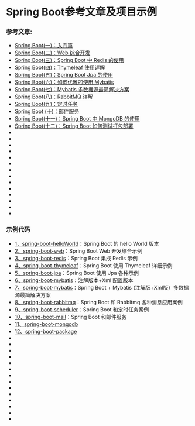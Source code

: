 # **Spring Boot参考文章及项目示例**
### **参考文章:**
- [Spring Boot(一)：入门篇](http://www.ityouknow.com/springboot/2016/01/06/spring-boot-quick-start.html)</br>
- [Spring Boot(二)：Web 综合开发](http://www.ityouknow.com/springboot/2016/02/03/spring-boot-web.html)</br>
- [Spring Boot(三)：Spring Boot 中 Redis 的使用](http://www.ityouknow.com/springboot/2016/03/06/spring-boot-redis.html)</br>
- [Spring Boot(四)：Thymeleaf 使用详解](http://www.ityouknow.com/springboot/2016/05/01/spring-boot-thymeleaf.html)</br>
- [Spring Boot(五)：Spring Boot Jpa 的使用](http://www.ityouknow.com/springboot/2016/08/20/spring-boot-jpa.html)</br>
- [Spring Boot(六)：如何优雅的使用 Mybatis](http://www.ityouknow.com/springboot/2016/11/06/spring-boot-mybatis.html)</br>
- [Spring Boot(七)：Mybatis 多数据源最简解决方案](http://www.ityouknow.com/springboot/2016/11/25/spring-boot-multi-mybatis.html)</br>
- [Spring Boot(八)：RabbitMQ 详解](http://www.ityouknow.com/springboot/2016/11/30/spring-boot-rabbitMQ.html)</br>
- [Spring Boot(九)：定时任务](http://www.ityouknow.com/springboot/2016/12/02/spring-boot-scheduler.html)</br>
- [Spring Boot (十)：邮件服务](http://www.ityouknow.com/springboot/2017/05/06/spring-boot-mail.html)</br>
- [Spring Boot(十一)：Spring Boot 中 MongoDB 的使用](http://www.ityouknow.com/springboot/2017/05/08/spring-boot-mongodb.html)</br>
- [Spring Boot(十二)：Spring Boot 如何测试打包部署](http://www.ityouknow.com/springboot/2017/05/09/spring-boot-deploy.html)</br>
- []()</br>
- []()</br>
- []()</br>
- []()</br>
- []()</br>
- []()</br>
- []()</br>
- []()</br>
- []()</br>
- []()</br>
- []()</br>
- []()</br>
- []()</br>
- []()</br>
### **示例代码**
- [1、spring-boot-helloWorld](https://github.com/ityouknow/spring-boot-examples/tree/master/spring-boot-helloWorld)：Spring Boot 的 hello World 版本</br>
- [2、spring-boot-web](https://github.com/ityouknow/spring-boot-examples/tree/master/spring-boot-web)：Spring Boot Web 开发综合示例</br>
- [3、spring-boot-redis](https://github.com/ityouknow/spring-boot-examples/tree/master/spring-boot-redis)：Spring Boot 集成 Redis 示例</br>
- [4、spring-boot-thymeleaf](https://github.com/ityouknow/spring-boot-examples/tree/master/spring-boot-thymeleaf)：Spring Boot 使用 Thymeleaf 详细示例</br>
- [5、spring-boot-jpa](https://github.com/ityouknow/spring-boot-examples/tree/master/spring-boot-jpa)：Spring Boot 使用 Jpa 各种示例</br>
- [6、spring-boot-mybatis](https://github.com/ityouknow/spring-boot-examples/tree/master/spring-boot-mybatis)：注解版本+Xml 配置版本</br>
- [7、spring-boot-mybatis](https://github.com/ityouknow/spring-boot-examples/tree/master/spring-boot-mybatis)：Spring Boot + Mybatis (注解版+Xml版）多数据源最简解决方案</br>
- [8、spring-boot-rabbitmq](https://github.com/ityouknow/spring-boot-examples/tree/master/spring-boot-rabbitmq)：Spring Boot 和 Rabbitmq 各种消息应用案例</br>
- [9、spring-boot-scheduler](https://github.com/ityouknow/spring-boot-examples/tree/master/spring-boot-scheduler)：Spring Boot 和定时任务案例</br>
- [10、spring-boot-mail](https://github.com/ityouknow/spring-boot-examples/tree/master/spring-boot-mail)：Spring Boot 和邮件服务</br>
- [11、spring-boot-mongodb](https://github.com/ityouknow/spring-boot-examples/tree/master/spring-boot-mongodb)</br>
- [12、spring-boot-package](https://github.com/ityouknow/spring-boot-examples/tree/master/spring-boot-package)</br>
- []()</br>
- []()</br>
- []()</br>
- []()</br>
- []()</br>
- []()</br>
- []()</br>
- []()</br>
- []()</br>
- []()</br>
- []()</br>
- []()</br>
- []()</br>
- []()</br>
